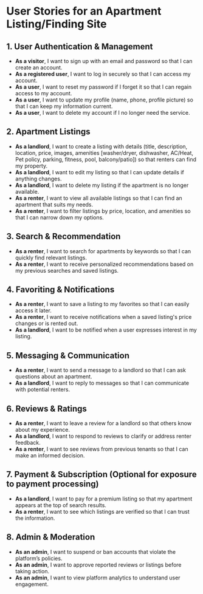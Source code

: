 # User Stories for an Apartment Listing/Finding Site

## 1. User Authentication & Management
- **As a visitor**, I want to sign up with an email and password so that I can create an account.
- **As a registered user**, I want to log in securely so that I can access my account.
- **As a user**, I want to reset my password if I forget it so that I can regain access to my account.
- **As a user**, I want to update my profile (name, phone, profile picture) so that I can keep my information current.
- **As a user**, I want to delete my account if I no longer need the service.

## 2. Apartment Listings
- **As a landlord**, I want to create a listing with details (title, description, location, price, images, amenities [washer/dryer, dishwasher, AC/Heat, Pet policy, parking, fitness, pool, balcony/patio]) so that renters can find my property.
- **As a landlord**, I want to edit my listing so that I can update details if anything changes.
- **As a landlord**, I want to delete my listing if the apartment is no longer available.
- **As a renter**, I want to view all available listings so that I can find an apartment that suits my needs.
- **As a renter**, I want to filter listings by price, location, and amenities so that I can narrow down my options.

## 3. Search & Recommendation
- **As a renter**, I want to search for apartments by keywords so that I can quickly find relevant listings.
- **As a renter**, I want to receive personalized recommendations based on my previous searches and saved listings.

## 4. Favoriting & Notifications
- **As a renter**, I want to save a listing to my favorites so that I can easily access it later.
- **As a renter**, I want to receive notifications when a saved listing's price changes or is rented out.
- **As a landlord**, I want to be notified when a user expresses interest in my listing.

## 5. Messaging & Communication
- **As a renter**, I want to send a message to a landlord so that I can ask questions about an apartment.
- **As a landlord**, I want to reply to messages so that I can communicate with potential renters.

## 6. Reviews & Ratings
- **As a renter**, I want to leave a review for a landlord so that others know about my experience.
- **As a landlord**, I want to respond to reviews to clarify or address renter feedback.
- **As a renter**, I want to see reviews from previous tenants so that I can make an informed decision.

## 7. Payment & Subscription (Optional for exposure to payment processing)
- **As a landlord**, I want to pay for a premium listing so that my apartment appears at the top of search results.
- **As a renter**, I want to see which listings are verified so that I can trust the information.

## 8. Admin & Moderation
- **As an admin**, I want to suspend or ban accounts that violate the platform’s policies.
- **As an admin**, I want to approve reported reviews or listings before taking action.
- **As an admin**, I want to view platform analytics to understand user engagement.
